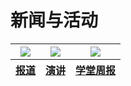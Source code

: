 <html>
<head>
<meta charset="uft-8">
<style>
    #hahalala{width:200px; heigth:400px;}
    </style>
</head>

<body>
<h1>新闻与活动</h1>
<table>
    <thead>
        <tr>
            <div id="hahalala">
           <th><img src="https://zhanbei521.github.io/3.jpg"></th>
           <th><img src="https://zhanbei521.github.io/2.jpg"></th>
           <th><img src="https://zhanbei521.github.io/1.jpg"></th>
            </div>
        </tr>
    </thead>
    <thead>
        <tr>
           <th><a href="">报道</a></th>
           <th><a href="">演讲</a></th>
           <th><a href="">学堂周报</a></th>
        </tr>
    </thead>
</table>


<p id="hahahaha">
</p>

    
</body>

</html>
